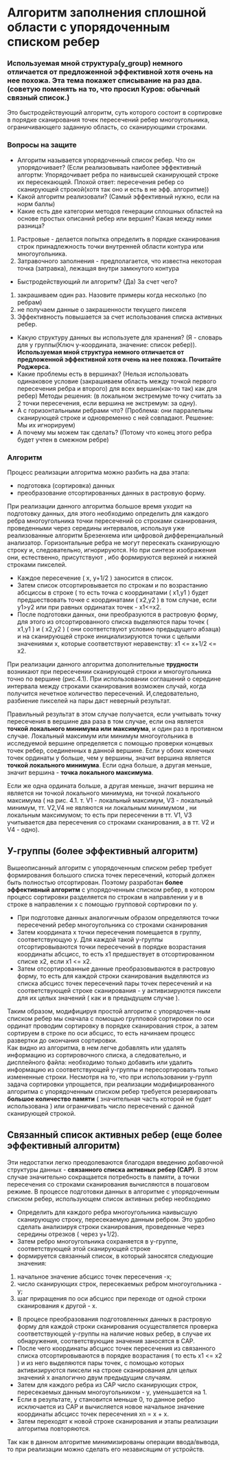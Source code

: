 # Алгоритм  заполнения сплошной области с упорядоченным списком ребер

### **Используемая мной структура(y_group) немного отличается от предложенной эффективной хотя очень на нее похожа. Эта тема покажет списывание на раз два. (советую поменять на то, что просил Куров: обычный связный список.)**  

Это быстродействующий алгоритм, суть которого состоит в сортировке в порядке сканирования точек пересечений ребер многоугольника, 
ограничивающего заданную область, со сканирующими строками.  

### Вопросы на защите
* Алгоритм называется упорядоченный список ребер. Что он упорядочивает? (Если реализовывать наиболее эффективный алгортм: Упорядочивает ребра по наивысшей сканирующей строке их пересекающей. Плохой ответ: пересечения ребер со сканирующей строкой(хотя так оно и есть в не эфф. алгоритме))
* Какой алгоритм реализовали? (Самый эффективный нужно, если на норм баллы)
* Какие есть две категории методов генерации сплошных областей на основе простых описаний ребер или вершин? Какая между ними разница?
1. Растровые - делается попытка определить в порядке сканирования строк принадлежность точки внутренней области контура или многоугольника.
2. Затравочного заполнения - предполагается, что известна некоторая точка (затравка), лежащая внутри замкнутого контура
* Быстродействующий ли алгоритм? (Да) За счет чего?
1. закрашиваем один раз. Назовите примеры когда несколько (по ребрам)
2. не получаем данные о закрашенности текущего пикселя
3. Эффективность повышается за счет использования списка активных ребер. 
* Какую структуру данных вы используете для хранения? (Я - словарь для у группы(Ключ y-координата, значение: список ребер)).
**Используемая мной структура немного отличается от предложенной эффективной хотя очень на нее похожа. Почитайте Роджерса.**
* Какие проблемы есть в вершинах? (Нельзя использовать одинаковое условие (закрашиваем область между точкой первого пересечения ребра и второго) для всех вершин(как-то так) как для ребер) Методы решения: (в локальном экстремуме точку считать за 2 точки пересечения, если вершина не экстремум: за одну).
* А с горизонтальными ребрами что? (Проблема: они парралельны сканирующей строке и одновременно с ней совпадают. Решение: Мы их игнорируем)
* А почему мы можем так сделать? (Потому что конец этого ребра будет учтен в смежном ребре)

### Алгоритм
Процесс реализации алгоритма можно разбить на два этапа: 
* подготовка (сортировка) данных
* преобразование отсортированных данных в растровую форму.  

При реализации данного алгоритма большое время уходит на подготовку данных, 
для этого необходимо определить для каждого ребра многоугольника точки пересечений со строками сканирования, 
проведенными через середины интервалов, используя уже реализованные алгоритм Брезенхема или цифровой дифференциальный анализатор. 
Горизонтальные ребра не могут пересекать сканирующую строку и, следовательно, игнорируются. 
Но при синтезе изображения они, естественно, присутствуют , ибо формируются верхней и нижней строками пикселей. 

* Каждое пересечение ( x, y+1/2 ) заносится в список.
* Затем список отсортировывается по строкам и по возрастанию абсциссы в строке ( то есть точка с координатами ( x1,y1 ) 
будет предшествовать точке с координатами ( x2,y2 ) в том случае, если y1>y2 или при равных ординатах точек - x1<=x2.
* После подготовки данных, они преобразуются в растровую форму, для этого из отсортированного списка выделяются пары точек 
( x1,y1 ) и ( x2,y2 ) ( они соответствуют условию предыдущего абзаца) и на сканирующей строке инициализируются точки с 
целыми значениями x, которые соответствуют неравенству: x1 <= x+1/2 <= x2. 

При реализации данного алгоритма дополнительные **трудности** возникают при пересечении сканирующей строки и многоугольника 
точно по вершине (рис.4.1). При использовании соглашений о середине интервала между строками сканирования возможен случай, 
когда получится нечетное количество пересечений. И,следовательно, разбиение пикселей на пары даст неверный результат.  

Правильный результат в этом случае получается, если учитывать точку пересечения в вершине два раза в том случае, 
если она является **точкой локального минимума или максимума**, и один раз в противном случае. 
Локальный максимум или минимум многоугольника в исследуемой вершине определяется с помощью проверки концевых точек ребер, 
соединенных в данной вершине. Если у обоих конечных точек ординаты y больше, чем у вершины, значит вершина является **точкой 
локального минимума**. Если одна больше, а другая меньше, значит вершина - **точка локального максимума**. 

Если же одна ордината больше, а другая меньше, значит вершина не является ни точкой локального минимума, 
ни точкой локального максимума ( на рис. 4.1. т. V1 - локальный максимум, V3 - локальный минимум, тт. V2,V4 не являются ни 
локальным минимумом , ни локальным максимумом; то есть при пересечении в тт. V1, V3 учитывается два пересечения со строками 
сканирования, а в тт. V2 и V4 - одно).  

## У-группы (более эффективный алгоритм)
Вышеописанный алгоритм с упорядоченным списком ребер требует формирования большого списка точек пересечений, 
который должен быть полностью отсортирован. Поэтому разработан **более эффективный алгоритм** с упорядоченным списком ребер, 
в котором процесс сортировки разделяется по строкам в направлении y и в строке в направлении x с помощью групповой сортировки по y.
* При подготовке данных аналогичным образом определяются точки пересечений ребер многоугольника со строками сканирования
* Затем координата x точки пересечения помещается в группу, соответствующую y. Для каждой такой y-группы отсортировываются 
точки пересечений в порядке возрастания координаты абсцисс, то есть x1 предшествует в отсортированном списке x2, если x1 <= x2. 
* Затем отсортированные данные преобразовываются в растровую форму, то есть для каждой строки сканирования выделяются из 
списка абсцисс точек пересечений пары точек пересечений и на соответствующей строке сканирования - y активизируются пиксели для их 
целых значений ( как и в предыдущем случае ).  

Таким образом, модифицируя простой алгоритм с упорядочен¬ным списком ребер мы сначала с помощью групповой сортировки по 
оси ординат проводим сортировку в порядке сканирования строк, а затем сортируем в строке по оси абсцисс, 
то есть начинаем процесс развертки до окончания сортировки.  
Как видно из алгоритма, в нем легче добавлять или удалять информацию из сортировочного списка, а следовательно, и дисплейного файла: 
необходимо только добавить или удалить информацию из соответствующей y-группы и пересортировать только измененные строки.
Несмотря на то, что при использовании y-групп задача сортировки упрощается, 
при реализации модифицированного алгоритма с упорядоченным списком ребер требуется резервировать **большое количество памяти**
( значительная часть которой не будет использована ) или ограничивать число пересечений с данной сканирующей строкой.  

## Связанный список активных ребер (еще более эффективный алгоритм)
Эти недостатки легко преодолеваются благодаря введению добавочной структуры данных - **связанного списка активных ребер (САР)**.
В этом случае значительно сокращается потребность в памяти, а точки пересечения со строками сканирования вычисляются в пошаговом режиме. 
В процессе подготовки данных в алгоритме с упорядоченным списком ребер, использующем список активных ребер необходимо 
* Определить для каждого ребра многоугольника наивысшую сканирующую строку, пересекаемую данным ребром. 
Это удобно сделать анализируя строки сканирования, проведенные через середины отрезков ( через y+1/2). 
* Затем ребро многоугольника сохраняется в y-группе, соответствующей этой сканирующей строке 
* формируется связанный список, в который заносятся следующие значения: 
1) начальное значение абсцисс точек пересечения -x;
2) число сканирующих строк, пересекаемых ребром многоугольника - y; 
3) шаг приращения по оси абсцисс при переходе от одной строки сканирования к другой - x.  

* В процесе преобразования подготовленных данных в растровую форму для каждой строки сканирования осуществляется проверка соответствующей 
y-группы на наличие новых ребер, в случае их обнаружения, соответствующие значения заносятся в САР. 
* После чего координаты абсцисс точек пересечения из связанного списка отсортировываются в порядке возрастания ( то есть x1 <= x2 ) 
и из него выделяются пары точек, с помощью которых активизируются пиксели на строке сканирования для целых значений x аналогично 
двум предыдущим случаям.
* Затем для каждого ребра из САР число сканирующих строк, пересекаемых данным многоугольником - y, уменьшается на 1. 
* Если в результате, y становится меньше 0, то данное ребро исключается из САР и вычисляется новое начальное значение 
координаты абсцисс точек пересечения xn = x + x. 
* Затем переходят к новой строке сканирования и этапы реализации алгоритма повторяются.  

Так как в данном алгоритме минимизированы операции ввода/вывода, то при реализации можно сделать его независящим от устройств.
